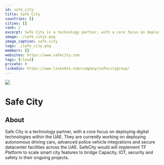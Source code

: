 ```yaml
---
id: safe_city
title: Safe City
countries: []
cities: []
rank: 2
excerpt: Safe City is a technology partner, with a core focus on deploying digital technologies within the UAE.
image: ./safe_city2.png
image_caption: safe_city
logo: ./safe_city.png
members: []
websites: https://www.safecity.com
tags: [cloud]
private: 0
linkedin: https://www.linkedin.com/company/safecitygroup/
---
```


![](img/safe_citypng)

# Safe City

## About

Safe City is a technology partner, with a core focus on deploying digital technologies within the UAE. They are currently working on deploying autonomous driving cars, advanced police vehicle integrations and secure datacenter facilities across the UAE. SafeCity would will implement TF Platform to scale smart city features to bridge Capacity, IOT, security and safety in their ongoing projects.

<!-- ## Mission

## Impact

## Powered by ThreeFold

## Join saving our planet!

## Support this project

## TFGrid Solution

### Roadmap

TODO: Add people?
-->
